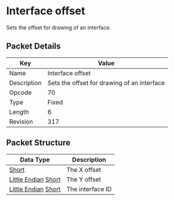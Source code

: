 # Interface offset
Sets the offset for drawing of an interface.

## Packet Details
| Key | Value |
|--|--|
| Name | Interface offset |
| Description | Sets the offset for drawing of an interface |
| Opcode | 70 |
| Type | Fixed |
| Length | 6 |
| Revision | 317 |

## Packet Structure
| Data Type | Description |
|--|--|
| [Short](/Data-Types.html#common-data-types) | The X offset |
| [Little Endian](/Data-Types.html#little-endian) [Short](/Data-Types.html#common-data-types) | The Y offset |
| [Little Endian](/Data-Types.html#little-endian) [Short](/Data-Types.html#common-data-types) | The interface ID |
